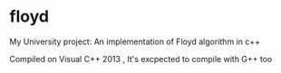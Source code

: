 # floyd
My University project: An implementation of Floyd algorithm in c++

Compiled on Visual C++ 2013 , It's excpected to compile with G++ too

